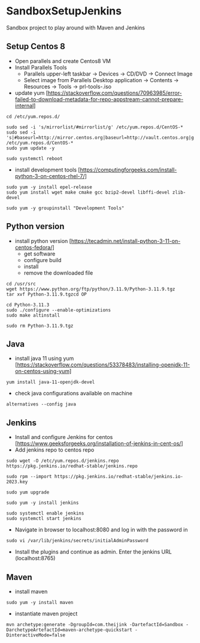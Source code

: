 # SandboxSetupJenkins
Sandbox project to play around with Maven and Jenkins

## Setup Centos 8

- Open parallels and create Centos8 VM
- Install Parallels Tools
    - Parallels upper-left taskbar -> Devices -> CD/DVD -> Connect Image
    - Select image from Parallels Desktop application -> Contents -> Resources -> Tools -> prl-tools-<os>.iso
- update yum [https://stackoverflow.com/questions/70963985/error-failed-to-download-metadata-for-repo-appstream-cannot-prepare-internal]
```
cd /etc/yum.repos.d/
```
```
sudo sed -i 's/mirrorlist/#mirrorlist/g' /etc/yum.repos.d/CentOS-*
sudo sed -i 's|#baseurl=http://mirror.centos.org|baseurl=http://vault.centos.org|g' /etc/yum.repos.d/CentOS-*
sudo yum update -y
```
```
sudo systemctl reboot
```
- install development tools [https://computingforgeeks.com/install-python-3-on-centos-rhel-7/]
```
sudo yum -y install epel-release
sudo yum install wget make cmake gcc bzip2-devel libffi-devel zlib-devel
```
```
sudo yum -y groupinstall "Development Tools"
```
## Python version
- install python version [https://tecadmin.net/install-python-3-11-on-centos-fedora/]
    - get software
    - configure build
    - install 
    - remove the downloaded file
```
cd /usr/src
wget https://www.python.org/ftp/python/3.11.9/Python-3.11.9.tgz
tar xvf Python-3.11.9.tgzcd OP
```
```
cd Python-3.11.3 
sudo ./configure --enable-optimizations 
sudo make altinstall 
```
```
sudo rm Python-3.11.9.tgz
```

## Java
- install java 11 using yum [https://stackoverflow.com/questions/53378483/installing-openjdk-11-on-centos-using-yum]
```
yum install java-11-openjdk-devel
```
- check java configurations available on machine
```
alternatives --config java
```


## Jenkins
- Install and configure Jenkins for centos [https://www.geeksforgeeks.org/installation-of-jenkins-in-cent-os/]
- Add jenkins repo to centos repo
```
sudo wget -O /etc/yum.repos.d/jenkins.repo https://pkg.jenkins.io/redhat-stable/jenkins.repo
```
```
sudo rpm --import https://pkg.jenkins.io/redhat-stable/jenkins.io-2023.key
```
```
sudo yum upgrade

```
```
sudo yum -y install jenkins
```
```
sudo systemctl enable jenkins
sudo systemctl start jenkins
```
- Navigate in browser to localhost:8080 and log in with the password in 
```
sudo vi /var/lib/jenkins/secrets/initialAdminPassword
```
- Install the plugins and continue as admin. Enter the jenkins URL (localhost:8765)




## Maven
- install maven
```
sudo yum -y install maven
```
- instantiate maven project
```
mvn archetype:generate -DgroupId=com.theijink -DartefactId=Sandbox -DarchetypeArtefactId=maven-archetype-quickstart -DinteractiveMode=false
```


